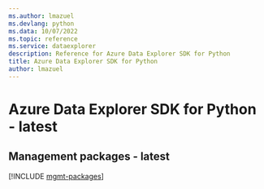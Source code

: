 ```yaml
---
ms.author: lmazuel
ms.devlang: python
ms.data: 10/07/2022
ms.topic: reference
ms.service: dataexplorer
description: Reference for Azure Data Explorer SDK for Python
title: Azure Data Explorer SDK for Python
author: lmazuel
---
```

# Azure Data Explorer SDK for Python - latest

## Management packages - latest
[!INCLUDE [mgmt-packages](data-explorer-mgmt-index.md)]